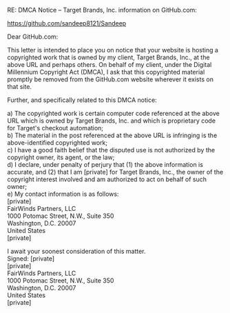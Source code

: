 RE: DMCA Notice – Target Brands, Inc. information on GitHub.com:

https://github.com/sandeep8121/Sandeep

Dear GitHub.com:

This letter is intended to place you on notice that your website is hosting a copyrighted work that is owned by my client, Target Brands, Inc., at the above URL and perhaps others. On behalf of my client, under the Digital Millennium Copyright Act (DMCA), I ask that this copyrighted material promptly be removed from the GitHub.com website wherever it exists on that site.

Further, and specifically related to this DMCA notice:

a) The copyrighted work is certain computer code referenced at the above URL which is owned by Target Brands, Inc. and which is proprietary code for Target's checkout automation;  
b) The material in the post referenced at the above URL is infringing is the above-identified copyrighted work;  
c) I have a good faith belief that the disputed use is not authorized by the copyright owner, its agent, or the law;  
d) I declare, under penalty of perjury that (1) the above information is accurate, and (2) that I am [private] for Target Brands, Inc., the owner of the copyright interest involved and am authorized to act on behalf of such owner;    
e) My contact information is as follows:  
[private]  
FairWinds Partners, LLC  
1000 Potomac Street, N.W., Suite 350  
Washington, D.C. 20007  
United States  
[private]

I await your soonest consideration of this matter.  
Signed: [private]  
[private]  
FairWinds Partners, LLC  
1000 Potomac Street, N.W., Suite 350  
Washington, D.C. 20007  
United States   
[private]
